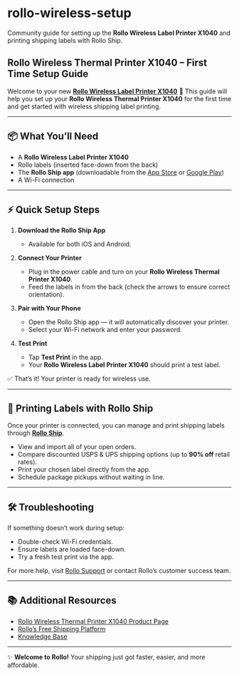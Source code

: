 # rollo-wireless-setup

Community guide for setting up the **Rollo Wireless Label Printer X1040** and printing shipping labels with Rollo Ship.

## Rollo Wireless Thermal Printer X1040 – First Time Setup Guide

Welcome to your new **[Rollo Wireless Label Printer X1040](https://www.rollo.com/product/rollo-wireless-printer/)** 🎉
This guide will help you set up your **Rollo Wireless Thermal Printer X1040** for the first time and get started with wireless shipping label printing.

---

## 📦 What You’ll Need

* A **Rollo Wireless Label Printer X1040**
* Rollo labels (inserted face-down from the back)
* The **Rollo Ship app** (downloadable from the [App Store](https://apps.apple.com/us/app/rollo-print-labels-ship/id1466976675) or [Google Play](https://play.google.com/store/apps/details?id=com.rollo.shipmanager))
* A Wi-Fi connection

---

## ⚡ Quick Setup Steps

1. **Download the Rollo Ship App**

   * Available for both iOS and Android.

2. **Connect Your Printer**

   * Plug in the power cable and turn on your **Rollo Wireless Thermal Printer X1040**.
   * Feed the labels in from the back (check the arrows to ensure correct orientation).

3. **Pair with Your Phone**

   * Open the Rollo Ship app — it will automatically discover your printer.
   * Select your Wi-Fi network and enter your password.

4. **Test Print**

   * Tap **Test Print** in the app.
   * Your **Rollo Wireless Label Printer X1040** should print a test label.

✅ That’s it! Your printer is ready for wireless use.

---

## 🚀 Printing Labels with Rollo Ship

Once your printer is connected, you can manage and print shipping labels through **[Rollo Ship](https://www.rollo.com/intro-ship/)**.

* View and import all of your open orders.
* Compare discounted USPS & UPS shipping options (up to **90% off** retail rates).
* Print your chosen label directly from the app.
* Schedule package pickups without waiting in line.

---

## 🛠 Troubleshooting

If something doesn’t work during setup:

* Double-check Wi-Fi credentials.
* Ensure labels are loaded face-down.
* Try a fresh test print via the app.

For more help, visit [Rollo Support](https://support.rollo.com/support/home?_gl=1*gexren*_gcl_au*MTE1NjEyMzYuMTc1NTQ1NzA3NQ..*_ga*MTkyMzY2ODU3My4xNzU1NDU3MDc1*_ga_XBT8D9J4C8*czE3NTYyNDAwNTYkbzI4JGcxJHQxNzU2MjQwNDU0JGo1NyRsMCRoMA..) or contact Rollo’s customer success team.

---

## 📚 Additional Resources

* [Rollo Wireless Thermal Printer X1040 Product Page](https://www.rollo.com/product/rollo-wireless-printer/)
* [Rollo’s Free Shipping Platform](https://www.rollo.com/intro-ship/)
* [Knowledge Base](https://www.rollo.com/intro-print/)

---

✨ **Welcome to Rollo!** Your shipping just got faster, easier, and more affordable.
